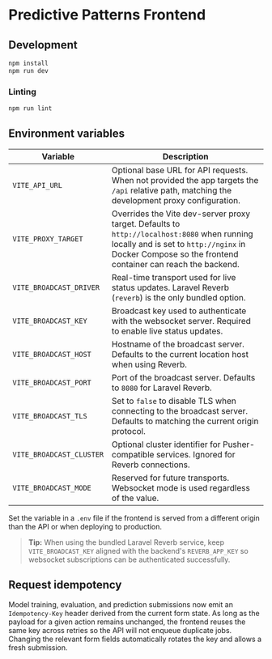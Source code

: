 # Predictive Patterns Frontend

## Development

```bash
npm install
npm run dev
```

### Linting

```bash
npm run lint
```

## Environment variables

| Variable | Description |
| --- | --- |
| `VITE_API_URL` | Optional base URL for API requests. When not provided the app targets the `/api` relative path, matching the development proxy configuration. |
| `VITE_PROXY_TARGET` | Overrides the Vite dev-server proxy target. Defaults to `http://localhost:8080` when running locally and is set to `http://nginx` in Docker Compose so the frontend container can reach the backend. |
| `VITE_BROADCAST_DRIVER` | Real-time transport used for live status updates. Laravel Reverb (`reverb`) is the only bundled option. |
| `VITE_BROADCAST_KEY` | Broadcast key used to authenticate with the websocket server. Required to enable live status updates. |
| `VITE_BROADCAST_HOST` | Hostname of the broadcast server. Defaults to the current location host when using Reverb. |
| `VITE_BROADCAST_PORT` | Port of the broadcast server. Defaults to `8080` for Laravel Reverb. |
| `VITE_BROADCAST_TLS` | Set to `false` to disable TLS when connecting to the broadcast server. Defaults to matching the current origin protocol. |
| `VITE_BROADCAST_CLUSTER` | Optional cluster identifier for Pusher-compatible services. Ignored for Reverb connections. |
| `VITE_BROADCAST_MODE` | Reserved for future transports. Websocket mode is used regardless of the value. |

Set the variable in a `.env` file if the frontend is served from a different origin than the API or when deploying to production.

> **Tip:** When using the bundled Laravel Reverb service, keep `VITE_BROADCAST_KEY` aligned with the backend's `REVERB_APP_KEY` so websocket subscriptions can be authenticated successfully.

## Request idempotency

Model training, evaluation, and prediction submissions now emit an `Idempotency-Key` header derived from the current form state. As long as the payload for a given action remains unchanged, the frontend reuses the same key across retries so the API will not enqueue duplicate jobs. Changing the relevant form fields automatically rotates the key and allows a fresh submission.
